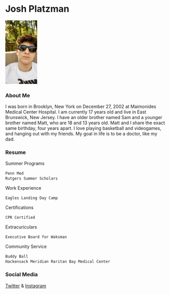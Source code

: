 # Josh Platzman

<img src="me.jpg" width="100">

### About Me

I was born in Brooklyn, New York on December 27, 2002 at Maimonides Medical Center Hospital. I am currently 17 years old and live in East Brunswick, New Jersey. 
I have an older brother named Sam and a younger brother named Matt, who are 18 and 13 years old. Matt and I share the exact same birthday, four years apart. 
I love playing basketball and videogames, and hanging out with my friends. My goal in life is to be a doctor, like my dad.

### Resume

Summer Programs
```
Penn Med 
Rutgers Summer Scholars
```
Work Experience 
```
Eagles Landing Day Camp
```
Certifications
```
CPR Certified
```
Extracuriculars
```
Executive Board for Waksman
```
Community Service
```
Buddy Ball
Hackensack Meridian Raritan Bay Medical Center
```

### Social Media

[Twitter](https://twitter.com/JPlatzman) &
[Instagram](https://www.instagram.com/joshplatzman/?hl=en)

